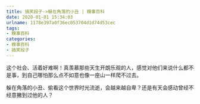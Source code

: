 ```yaml
---
title: 搞笑段子->躲在角落的小丑 | 糗事百科
date: 2020-01-01 15:34:03
urlname: 1178e397a0f36ec053704d1d74d53cec
tags: 
- 糗事百科
categories:
- 糗事百科
- 搞笑段子
---
```

这个社会、活着好难啊！真羡慕那些天生开朗乐观的人，感觉对他们来说什么都不是事，到自己哪怕那么点不如意也像一座山一样爬不过去。

躲在角落的小丑、偷看这个世界时光流逝，会越来越自卑？还是有天会感动曾经不经意撇到过他的人？


